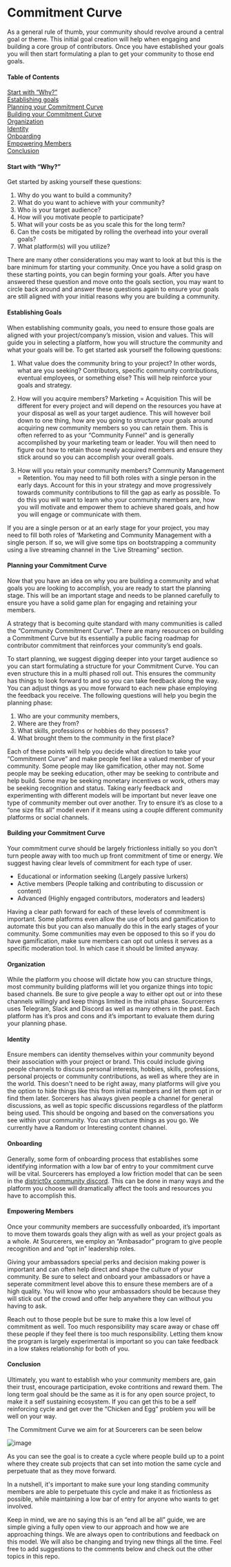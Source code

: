 # Commitment Curve

As a general rule of thumb, your community should revolve around a central goal or theme. This initial goal creation will help when engaging and building a core group of contributors. Once you have established your goals you will then start formulating a plan to get your community to those end goals.

#### Table of Contents

[Start with “Why?”](#start-with-why)  
[Establishing goals](#establishing-goals)    
[Planning your Commitment Curve](#planning-your-commitment-curve)  
[Building your Commitment Curve](#building-your-commitment-curve)  
[Organization](#organization)  
[Identity](#identity)  
[Onboarding](#onboarding)  
[Empowering Members](#empowering-members)  
[Conclusion](#conclusion)  

#### Start with “Why?”

Get started by asking yourself these questions:

1. Why do you want to build a community?
2. What do you want to achieve with your community?
3. Who is your target audience?
4. How will you motivate people to participate?
5. What will your costs be as you scale this for the long term?
6. Can the costs be mitigated by rolling the overhead into your overall goals?
7. What platform(s) will you utilize?

There are many other considerations you may want to look at but this is the bare minimum for starting your community. Once you have a solid grasp on these starting points, you can begin forming your goals. After you have answered these question and move onto the goals section, you may want to circle back around and answer these questions again to ensure your goals are still aligned with your initial reasons why you are building a community.

#### Establishing Goals

When establishing community goals, you need to ensure those goals are aligned with your project/company’s mission, vision and values. This will guide you in selecting a platform, how you will structure the community and what your goals will be.
To get started ask yourself the following questions:

1. What value does the community bring to your project?
In other words, what are you seeking? Contributors, specific community contributions, eventual employees, or something else? This will help reinforce your goals and strategy.

2. How will you acquire members?
Marketing = Acquisition
This will be different for every project and will depend on the resources you have at your disposal as well as your target audience. This will however boil down to one thing, how are you going to structure your goals around acquiring new community members so you can retain them. This is often referred to as your “Community Funnel” and is generally accomplished by your marketing team or leader. You will then need to figure out how to retain those newly acquired members and ensure they stick around so you can accomplish your overall goals.

3. How will you retain your community members?
Community Management = Retention. You may need to fill both roles with a single person in the early days. Account for this in your strategy and move progressively towards community contributions to fill the gap as early as possible. To do this you will want to learn who your community members are, how you will motivate and empower them to achieve shared goals, and how you will engage or communicate with them.

If you are a single person or at an early stage for your project, you may need to fill both roles of ‘Marketing and Community Management with a single person. If so, we will give some tips on bootstrapping a community using a live streaming channel in the ‘Live Streaming” section.

#### Planning your Commitment Curve

Now that you have an idea on why you are building a community and what goals you are looking to accomplish, you are ready to start the planning stage. This will be an important stage and needs to be planned carefully to ensure you have a solid game plan for engaging and retaining your members.

A strategy that is becoming quite standard with many communities is called the “Community Commitment Curve”. There are many resources on building a Commitment Curve but its essentially a public facing roadmap for contributor commitment that reinforces your community’s end goals.

To start planning, we suggest digging deeper into your target audience so you can start formulating a structure for your Commitment Curve. You can even structure this in a multi phased roll out. This ensures the community has things to look forward to and so you can take feedback along the way. You can adjust things as you move forward to each new phase employing the feedback you receive.
The following questions will help you begin the planning phase:

1. Who are your community members,
2. Where are they from?
3. What skills, professions or hobbies do they possess?
4. What brought them to the community in the first place?

Each of these points will help you decide what direction to take your “Commitment Curve” and make people feel like a valued member of your community. Some people may like gamification, other may not. Some people may be seeking education, other may be seeking to contribute and help build. Some may be seeking monetary incentives or work, others may be seeking recognition and status. Taking early feedback and experimenting with different models will be important but never leave one type of community member out over another. Try to ensure it’s as close to a “one size fits all” model even if it means using a couple different community platforms or social channels.

#### Building your Commitment Curve

Your commitment curve should be largely frictionless initially so you don’t turn people away with too much up front commitment of time or energy.
We suggest having clear levels of commitment for each type of user.
* Educational or information seeking (Largely passive lurkers)
* Active members (People talking and contributing to discussion or content)
* Advanced (Highly engaged contributors, moderators and leaders)

Having a clear path forward for each of these levels of commitment is important. Some platforms even allow the use of bots and gamification to automate this but you can also manually do this in the early stages of your community. Some communities may even be opposed to this so if you do have gamification, make sure members can opt out unless it serves as a specific moderation tool. In which case it should be limited anyway.

#### Organization

While the platform you choose will dictate how you can structure things, most community building platforms will let you organize things into topic based channels. Be sure to give people a way to either opt out or into these channels willingly and keep things limited in the initial phase. Sourcerrers uses Telegram, Slack and Discord as well as many others in the past. Each platform has it’s pros and cons and it’s important to evaluate them during your planning phase.

#### Identity

Ensure members can identity themselves within your community beyond their association with your project or brand. This could include giving people channels to discuss personal interests, hobbies, skills, professions, personal projects or community contributions, as well as where they are in the world. This doesn't need to be right away, many platforms will give you the option to hide things like this from initial members and let them opt in or find them later.  Sorcerers has always given people a channel for general discussions, as well as topic specific discussions regardless of the platform being used. This should be ongoing and based on the conversations you see within your community. You can structure things as you go. We currently have a Random or Interesting content channel.

#### Onboarding

Generally, some form of onboarding process that establishes some identifying information with a low bar of entry to your commitment curve will be vital. Sourcerers has employed a low friction model that can be seen in the [district0x community discord](https://discordapp.com/invite/Gjvw7qU). This can be done in many ways and the platform you choose will dramatically affect the tools and resources you have to accomplish this.

#### Empowering Members

Once your community members are successfully onboarded, it’s important to move them towards goals they align with as well as your project goals as a whole. At Sourcerers, we employ an “Ambasador” program to give people recognition and and “opt in” leadership roles.

Giving your ambassadors special perks and decision making power is important and can often help direct and shape the culture of your community. Be sure to select and onboard your ambassadors or have a seperate commitment level above this to ensure these members are of a high quality. You will know who your ambassadors should be because they will stick out of the crowd and offer help anywhere they can without you having to ask.

Reach out to those people but be sure to make this a low level of commitment as well. Too much responsibility may scare away or chase off these people if they feel there is too much responsibility. Letting them know the program is largely experimental is important so you can take feedback in a low stakes relationship for both of you.

#### Conclusion

Ultimately, you want to establish who your community members are, gain their trust, encourage participation, evoke contritions and reward them. The long term goal should be the same as it is for any open source project, to make it a self sustaining ecosystem. If you can get this to be a self reinforcing cycle and get over the “Chicken and Egg” problem you will be well on your way.

The Commitment Curve we aim for at Sourcerers can be seen below

![image](https://github.com/Sourcerers-Ops/Sourcerers.io/blob/master/Assets/Commitment%20Curve.png "CommitmentCurve")

As you can see the goal is to create a cycle where people build up to a point where they create sub projects that can set into motion the same cycle and perpetuate that as they move forward.

In a nutshell, it's important to make sure your long standing community members are able to perpetuate this cycle and make it as frictionless as possible, while maintaining a low bar of entry for anyone who wants to get involved.

Keep in mind, we are no saying this is an “end all be all” guide, we are simple giving a fully open view to our approach and how we are approaching things. We are always open to contributions and feedback on this model. We will also be changing and trying new things all the time. Feel free to add suggestions to the comments below and check out the other topics in this repo.
